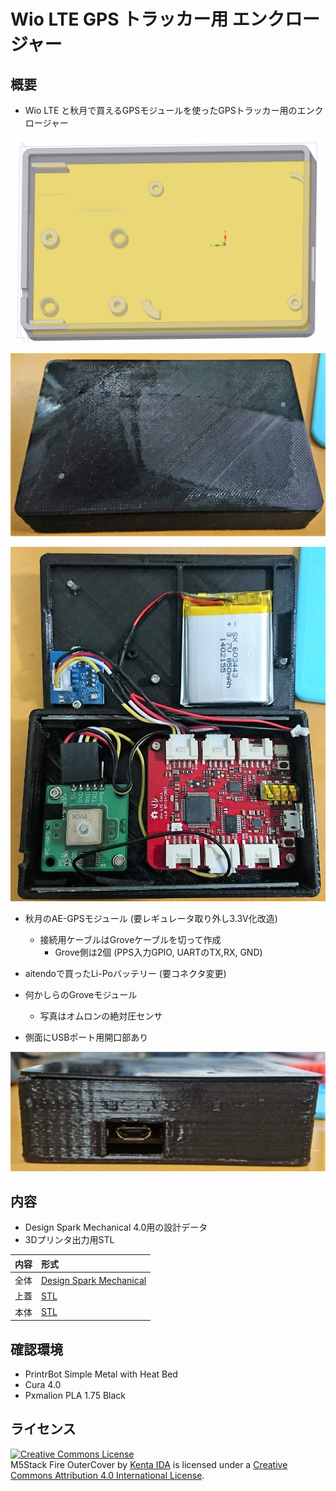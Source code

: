 # Wio LTE GPS トラッカー用 エンクロージャー

## 概要

* Wio LTE と秋月で買えるGPSモジュールを使ったGPSトラッカー用のエンクロージャー

![model](model.png)

![close](close.jpg)

![internal](internal.jpg)

* 秋月のAE-GPSモジュール (要レギュレータ取り外し3.3V化改造)
    * 接続用ケーブルはGroveケーブルを切って作成
        * Grove側は2個 (PPS入力GPIO, UARTのTX,RX, GND)
* aitendoで買ったLi-Poバッテリー (要コネクタ変更)
* 何かしらのGroveモジュール
    * 写真はオムロンの絶対圧センサ

* 側面にUSBポート用開口部あり

![side_usb](side_usb.jpg)

## 内容

* Design Spark Mechanical 4.0用の設計データ
* 3Dプリンタ出力用STL

| 内容 | 形式 |
|:-----|:------|
| 全体 | [Design Spark Mechanical](WioLTE_GPS_Enclosure.rsdoc) |
| 上蓋 | [STL](WioLTE_GPS_Enclosure_Top.stl) |
| 本体 | [STL](WioLTE_GPS_Enclosure_Bottom.stl) |

## 確認環境

* PrintrBot Simple Metal with Heat Bed
* Cura 4.0
* Pxmalion PLA 1.75 Black

## ライセンス
<a rel="license" href="http://creativecommons.org/licenses/by/4.0/"><img alt="Creative Commons License" style="border-width:0" src="https://i.creativecommons.org/l/by/4.0/88x31.png" /></a><br /><span xmlns:dct="http://purl.org/dc/terms/" property="dct:title">M5Stack Fire OuterCover</span> by <a xmlns:cc="http://creativecommons.org/ns#" href="https://github.com/ciniml/M5Stack_Gadgets/OuterCover/" property="cc:attributionName" rel="cc:attributionURL">Kenta IDA</a> is licensed under a <a rel="license" href="http://creativecommons.org/licenses/by/4.0/">Creative Commons Attribution 4.0 International License</a>.
